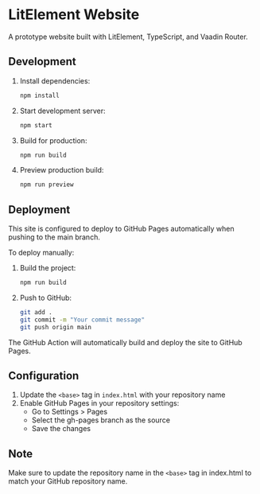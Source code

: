 # LitElement Website

A prototype website built with LitElement, TypeScript, and Vaadin Router.

## Development

1. Install dependencies:
   ```bash
   npm install
   ```

2. Start development server:
   ```bash
   npm start
   ```

3. Build for production:
   ```bash
   npm run build
   ```

4. Preview production build:
   ```bash
   npm run preview
   ```

## Deployment

This site is configured to deploy to GitHub Pages automatically when pushing to the main branch.

To deploy manually:

1. Build the project:
   ```bash
   npm run build
   ```

2. Push to GitHub:
   ```bash
   git add .
   git commit -m "Your commit message"
   git push origin main
   ```

The GitHub Action will automatically build and deploy the site to GitHub Pages.

## Configuration

1. Update the `<base>` tag in `index.html` with your repository name
2. Enable GitHub Pages in your repository settings:
   - Go to Settings > Pages
   - Select the gh-pages branch as the source
   - Save the changes

## Note

Make sure to update the repository name in the `<base>` tag in index.html to match your GitHub repository name.